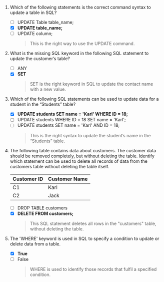 1. Which of the following statements is the correct command syntax to update a table in SQL?
    - [ ] UPDATE Table table_name;
    - [x] **UPDATE table_name;**
    - [ ] UPDATE column;
        > This is the right way to use the UPDATE command.

2. What is the missing SQL keyword in the following SQL statement to update the customer’s table?
    - [ ] ANY
    - [x] **SET**
        > SET is the right keyword in SQL to update the contact name with a new value.

3. Which of the following SQL statements can be used to update data for a student in the “Students” table?
    - [x] **UPDATE students SET name = 'Karl' WHERE ID = 18;**
    - [ ] UPDATE students WHERE ID = 18 SET name = 'Karl';
    - [ ] UPDATE students SET name = 'Karl' AND ID = 18;
        > This is the right syntax to update the student’s name in the “Students” table.

4. The following table contains data about customers. The customer data should be removed completely, but without deleting the table. Identify which statement can be used to delete all records of data from the customers table without deleting the table itself.
    
    | Customer ID | Customer Name |
    |-------------|---------------|
    | C1          | Karl          |
    | C2          | Jack          |

    - [ ] DROP TABLE customers
    - [x] **DELETE FROM customers;**
        > This SQL statement deletes all rows in the "customers" table, without deleting the table.

5. The 'WHERE' keyword is used in SQL to specify a condition to update or delete data from a table.
    - [x] **True**
    - [ ] False
        > WHERE is used to identify those records that fulfil a specified condition.
